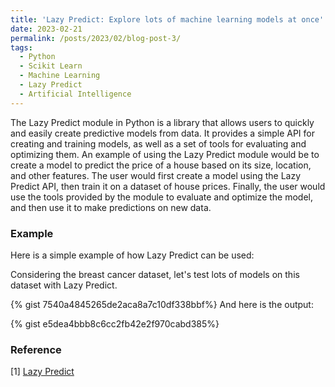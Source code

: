```yaml
---
title: 'Lazy Predict: Explore lots of machine learning models at once'
date: 2023-02-21
permalink: /posts/2023/02/blog-post-3/
tags:
  - Python
  - Scikit Learn
  - Machine Learning
  - Lazy Predict
  - Artificial Intelligence
---
```


The Lazy Predict module in Python is a library that allows users to quickly and easily create predictive models from data. It provides a simple API for creating and training models, as well as a set of tools for evaluating and optimizing them. An example of using the Lazy Predict module would be to create a model to predict the price of a house based on its size, location, and other features. The user would first create a model using the Lazy Predict API, then train it on a dataset of house prices. Finally, the user would use the tools provided by the module to evaluate and optimize the model, and then use it to make predictions on new data.
### Example
Here is a simple example of how Lazy Predict can be used:

Considering the breast cancer dataset, let's test lots of models on this dataset with Lazy Predict.

{% gist 7540a4845265de2aca8a7c10df338bbf%}
And here is the output:

{% gist e5dea4bbb8c6cc2fb42e2f970cabd385%}

### Reference
[1] [Lazy Predict](https://github.com/shankarpandala/lazypredict)